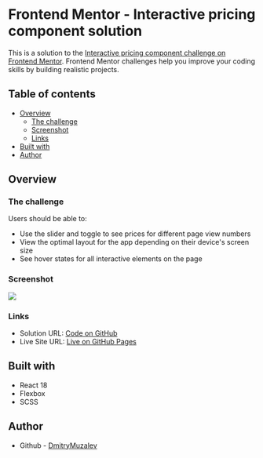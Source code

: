 # Frontend Mentor - Interactive pricing component solution

This is a solution to the [Interactive pricing component challenge on Frontend Mentor](https://www.frontendmentor.io/challenges/interactive-pricing-component-t0m8PIyY8).
Frontend Mentor challenges help you improve your coding skills by building realistic projects.

## Table of contents

- [Overview](#overview)
  - [The challenge](#the-challenge)
  - [Screenshot](#screenshot)
  - [Links](#links)
- [Built with](#built-with)
- [Author](#author)

## Overview

### The challenge

Users should be able to:

- Use the slider and toggle to see prices for different page view numbers
- View the optimal layout for the app depending on their device's screen size
- See hover states for all interactive elements on the page

### Screenshot

![](./demo.gif)

### Links

- Solution URL: [Code on GitHub](https://github.com/DmitryMuzalev/interactive-pricing-component)
- Live Site URL: [Live on GitHub Pages](https://dmitrymuzalev.github.io/interactive-pricing-component/)

## Built with

- React 18
- Flexbox
- SCSS

## Author

- Github - [DmitryMuzalev](https://github.com/DmitryMuzalev)

